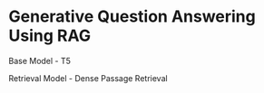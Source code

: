 # Generative Question Answering Using RAG
Base Model - T5

Retrieval Model - Dense Passage Retrieval
